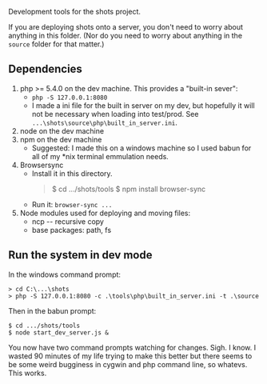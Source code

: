 Development tools for the shots project.

If you are deploying shots onto a server, you don't need to worry about anything in this folder. (Nor do you need to worry about anything in the `source` folder for that matter.)

## Dependencies

1. php >= 5.4.0 on the dev machine. This provides a "built-in sever":
    * `php -S 127.0.0.1:8080`
    * I made a ini file for the built in server on my dev, but hopefully it will not be necessary when loading into test/prod. See `...\shots\source\php\built_in_server.ini`.
2. node on the dev machine
3. npm on the dev machine
    * Suggested: I made this on a windows machine so I used babun for all of my *nix terminal emmulation needs.
4. Browsersync
    * Install it in this directory.
        > $ cd .../shots/tools
        > $ npm install browser-sync
    * Run it: `browser-sync ... `
5. Node modules used for deploying and moving files:
    * ncp -- recursive copy
    * base packages: path, fs

## Run the system in dev mode

In the windows command prompt:

    > cd C:\...\shots
    > php -S 127.0.0.1:8080 -c .\tools\php\built_in_server.ini -t .\source

Then in the babun prompt:

    $ cd .../shots/tools
    $ node start_dev_server.js &

You now have two command prompts watching for changes. Sigh. I know. I wasted 90 minutes of my life trying to make this better but there seems to be some weird bugginess in cygwin and php command line, so whatevs. This works.





